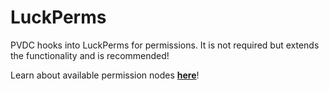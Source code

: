 # LuckPerms

PVDC hooks into LuckPerms for permissions. It is not required but extends the functionality and is recommended!

Learn about available permission nodes **[here](../getting-started/permissions.md)**!